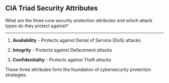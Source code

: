 ## CIA Triad Security Attributes

What are the three core security protection attributes and which attack types do they protect against?

---

1. **Availability** - Protects against Denial of Service (DoS) attacks

2. **Integrity** - Protects against Defacement attacks

3. **Confidentiality** - Protects against Theft attacks

These three attributes form the foundation of cybersecurity protection strategies.

